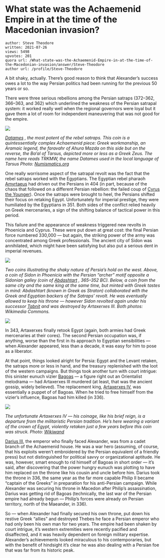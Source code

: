 # What state was the Achaemenid Empire in at the time of the Macedonian invasion?

	author: Steve Theodore
	written: 2021-07-26
	views: 5498
	upvotes: 201
	quora url: /What-state-was-the-Achaemenid-Empire-in-at-the-time-of-the-Macedonian-invasion/answer/Steve-Theodore
	author url: /profile/Steve-Theodore


A bit shaky, actually. There’s good reason to think that Alexander’s success owes a lot to the way Persian politics had been running for the previous 50 years or so.

There were three serious rebellions among the Persian satraps (372–362, 366–363, and 362) which underlined the weakness of the Persian satrapal system: it worked really well when the regional governors were loyal but it gave them a lot of room for independent maneuvering that was not good for the empire.

![](https://qph.fs.quoracdn.net/main-qimg-e1706571b5d835bf4220e34209e21c21)

_[Datames](https://en.wikipedia.org/wiki/Datames)_ _, the most potent of the rebel satraps. This coin is a quintessentially complex Achaemenid piece: Greek workmanship, an Aramaic legend, the faravahr of Ahura Mazda on this side but on the reverse, the Ba’al of Tarsus, depicted more or less as a Greek Zeus. The name here reads TRKMW, the name Datames used in the local language of Tarsus Photo:_ _[Numismatics.org](http://numismatics.org/collection/1977.158.561)_ 

One really worrisome aspect of the satrapal revolt was the fact that the rebel satraps worked with the Egyptians. The Egyptian rebel pharaoh [Amyrtaeus](https://en.wikipedia.org/wiki/Amyrtaeus) had driven out the Persians in 404 (in part, because of the chaos that followed on a different Persian rebellion: the failed coup of [Cyrus the Younger](https://en.wikipedia.org/wiki/Cyrus_the_Younger)). Once the satraps were brought to heel, the Persians shifted their focus on retaking Egypt. Unfortunately for imperial prestige, they were humiliated by the Egyptians in 351. Both sides of the conflict relied heavily on Greek mercenaries, a sign of the shifting balance of tactical power in this period.

This failure and the appearance of weakness triggered new revolts in Phoenicia and Cyprus. These were put down at great cost: the final Persian force numbered 330,000 — but again, the striking power of the army was concentrated among Greek professionals. The ancient city of Sidon was annihilated, which might have been satisfying but also put a serious dent in imperial revenues.

![](https://qph.fs.quoracdn.net/main-qimg-2a1174e2b609f026e088ed2f957b421b)

_Two coins illustrating the shaky nature of Persia’s hold on the west. Above, a coin of Sidon in Phoenicia with the Persian “archer” motif opposite a Sidonian galley (coin of_ _[Abdashtart](https://en.wikipedia.org/wiki/Abdashtart_I)_ _, 365–352 BC). Below, a coin from the same city and the same king at the same time, but minted with Greek tastes in mind: Abdashtart (known in Greek as Straton) collaborated with the Greek and Egyptian backers of the Satraps’ revolt. He was eventually allowed to keep his throne — however Sidon revolted again under his successor_ _[Tabnit](https://en.wikipedia.org/wiki/Tennes)_ _and was destroyed by Artaxerxes III. Both photos: Wikimedia Commons._ 

![](https://qph.fs.quoracdn.net/main-qimg-de70ce60ac1b280996db01835b3b0dbe)

In 343, Artaxerxes finally retook Egypt (again, both armies had Greek mercenaries at their cores). The second Persian occupation was, if anything, worse than the first in its approach to Egyptian sensibilities — when Alexander appeared, less than a decade, it was easy for him to pose as a liberator.

At that point, things looked alright for Persia: Egypt and the Levant retaken, the satraps more or less in hand, and the treasury replenished with the loot of the western campaigns. But things took another turn with court intrigue: this sinister eunuch vizier [Bagoas](https://en.wikipedia.org/wiki/Bagoas) — a figure right out an Orientalist melodrama — had Artaxerxes III murdered (at least, that was the ancient gossip, widely believed). The replacement king, [Artaxerxes IV](https://en.wikipedia.org/wiki/Arses_of_Persia), was essentially a puppet of of Bagoas. When he tried to free himself from the vizier’s influence, Bagoas had him killed (in 336).

![](https://qph.fs.quoracdn.net/main-qimg-3c3a2a9f64de93d50dae80a6fb1ac139)

_The unfortunate Artaxerxes IV — his coinage, like his brief reign, is a departure from the militaristic Persian tradition. He’s here wearing a variant of the crown of Egypt, violently retaken just a few years before this coin was struck. Photo:_ _[Wikiwand](https://www.wikiwand.com/en/Arses_of_Persia)_ 

[Darius III](https://en.wikipedia.org/wiki/Darius_III), the emperor who finally faced Alexander, was from a cadet branch of the Achaemenid house. He was a war hero (assuming, of course, that his exploits weren’t embroidered by the Persian equivalent of a friendly press) but not distinguished for political savvy or organizational aptitude. He was, however, smart enough to rid himself of Bagoas in short order — it’s said, after discovering that the power hungry eunuch was plotting to have him replaced on the throne like his cousin and uncle before him. Darius took the throne in 336, the same year as the far more capable Philip II became “captain of the Greeks” in preparation for his anti-Persian campaign. While Alexander was securing his throne in Macedon after Philip’s assassination, Darius was getting rid of Bagoas (technically, the last war of the Persian empire had already begun — Philip’s forces were already on Persian territory, north of the Maeander, in 336).

So — when Alexander had finally secured his own throne, put down his restive Greek “allies” and destroyed Thebes he face a Persian emperor who had only been his own man for two years. The empire had been shaken by court intrigue, it’s western extremities were recently pacified and disaffected, and it was heavily dependent on foreign military expertise. Alexander’s achievements looked miraculous to his contemporaries, but with the benefit of hindsight it’s clear he was also dealing with a Persian foe that was far from its historic peak.


